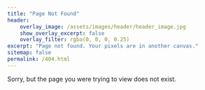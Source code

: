 ```yaml
---
title: "Page Not Found"
header:
    overlay_image: /assets/images/header/header_image.jpg
    show_overlay_excerpt: false
    overlay_filter: rgba(0, 0, 0, 0.25)
excerpt: "Page not found. Your pixels are in another canvas."
sitemap: false
permalink: /404.html
---
```


Sorry, but the page you were trying to view does not exist.
